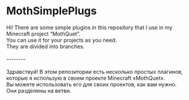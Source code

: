 # MothSimplePlugs
Hi! There are some simple plugins in this repository that I use in my Minecraft project “MothQuet”. 
<br />You can use it for your projects as you need.
<br />They are divided into branches.
<br />
<br />--------
<br />
<br />Здравствуй! В этом репозитории есть несколько простых плагинов, которые я использую в своем проекте Minecraft «MothQuet». 
<br />Вы можете использовать его для своих проектов, как вам нужно.
<br />Они разделены на ветви.
